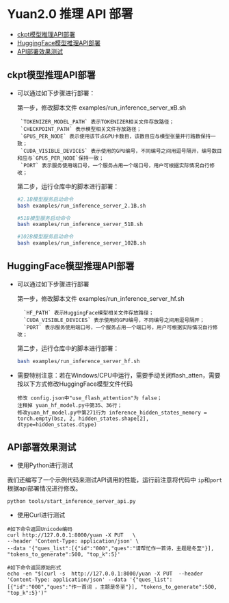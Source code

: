 # Yuan2.0 推理 API 部署

  - [ckpt模型推理API部署](#ckpt模型推理API部署)
  - [HuggingFace模型推理API部署](#HuggingFace模型推理API部署)
  - [API部署效果测试](#API部署效果测试)
  

## ckpt模型推理API部署
-  可以通过如下步骤进行部署：

   第一步，修改脚本文件 examples/run_inference_server_~~x~~B.sh

    	`TOKENIZER_MODEL_PATH` 表示TOKENIZER相关文件存放路径；
    	`CHECKPOINT_PATH` 表示模型相关文件存放路径；
    	`GPUS_PER_NODE` 表示使用该节点GPU卡数目，该数目应与模型张量并行路数保持一致；
    	`CUDA_VISIBLE_DEVICES` 表示使用的GPU编号，不同编号之间用逗号隔开，编号数目和应与`GPUS_PER_NODE`保持一致；
    	`PORT` 表示服务使用端口号，一个服务占用一个端口号，用户可根据实际情况自行修改；
  
   第二步，运行仓库中的脚本进行部署：

   ```bash
   #2.1B模型服务启动命令
   bash examples/run_inference_server_2.1B.sh
   
   #51B模型服务启动命令
   bash examples/run_inference_server_51B.sh
   
   #102B模型服务启动命令
   bash examples/run_inference_server_102B.sh
   ```

## HuggingFace模型推理API部署
- 可以通过如下步骤进行部署

   第一步，修改脚本文件 examples/run_inference_server_hf.sh

    	`HF_PATH` 表示HuggingFace模型相关文件存放路径；
    	`CUDA_VISIBLE_DEVICES` 表示使用的GPU编号，不同编号之间用逗号隔开；
    	`PORT` 表示服务使用端口号，一个服务占用一个端口号，用户可根据实际情况自行修改；
  
   第二步，运行仓库中的脚本进行部署：

   ```bash
   bash examples/run_inference_server_hf.sh
   ```
   
- 需要特别注意：若在Windows/CPU中运行，需要手动关闭flash_atten，需要按以下方式修改HuggingFace模型文件代码
   ```
   修改 config.json中"use_flash_attention"为 false；
   注释掉 yuan_hf_model.py中第35、36行；
   修改yuan_hf_model.py中第271行为 inference_hidden_states_memory = torch.empty(bsz, 2, hidden_states.shape[2], dtype=hidden_states.dtype)
   ```


## API部署效果测试

- 使用Python进行测试

我们还编写了一个示例代码来测试API调用的性能，运行前注意将代码中 `ip`和`port` 根据api部署情况进行修改。

```bash
python tools/start_inference_server_api.py
```

- 使用Curl进行测试

```
#如下命令返回Unicode编码
curl http://127.0.0.1:8000/yuan -X PUT   \
--header 'Content-Type: application/json' \
--data '{"ques_list":[{"id":"000","ques":"请帮忙作一首诗，主题是冬至"}], "tokens_to_generate":500, "top_k":5}'

#如下命令返回原始形式
echo -en "$(curl -s  http://127.0.0.1:8000/yuan -X PUT  --header 'Content-Type: application/json' --data '{"ques_list":[{"id":"000","ques":"作一首词 ，主题是冬至"}], "tokens_to_generate":500, "top_k":5}')"
```

